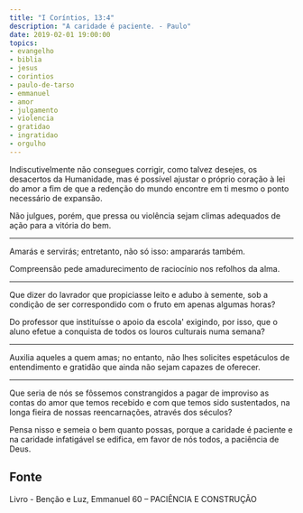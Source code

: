 ```yaml
---
title: "I Coríntios, 13:4"
description: "A caridade é paciente. - Paulo"
date: 2019-02-01 19:00:00
topics: 
- evangelho
- biblia
- jesus
- corintios
- paulo-de-tarso
- emmanuel
- amor
- julgamento
- violencia
- gratidao
- ingratidao
- orgulho
---
```


Indiscutivelmente não consegues corrigir, como talvez desejes, os desacertos da
Humanidade, mas é possível ajustar o próprio coração à lei do amor a fim de que
a redenção do mundo encontre em ti mesmo o ponto necessário de expansão.

Não julgues, porém, que pressa ou violência sejam climas adequados de ação para
a vitória do bem.

***

Amarás e servirás; entretanto, não só isso: ampararás também.  

Compreensão pede amadurecimento de raciocínio nos refolhos da alma.

***

Que dizer do lavrador que propiciasse leito e adubo à semente, sob
a condição de ser correspondido com o fruto em apenas algumas horas?

Do professor que instituísse o apoio da escola' exigindo, por isso, que
o aluno efetue a conquista de todos os louros culturais numa semana? 

***

Auxilia aqueles a quem amas; no entanto, não lhes solicites espetáculos de
entendimento e gratidão que ainda não sejam capazes de oferecer.

***

Que seria de nós se fôssemos constrangidos a pagar de improviso as contas do
amor que temos recebido e com que temos sido sustentados, na longa fieira de
nossas reencarnações, através dos séculos? 

Pensa nisso e semeia o bem quanto possas, porque a caridade é paciente e na
caridade infatigável se edifica, em favor de nós todos, a paciência de Deus.

## Fonte
Livro - Benção e Luz, Emmanuel
60 – PACIÊNCIA E CONSTRUÇÃO 
